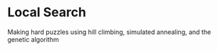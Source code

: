 # Local Search

Making hard puzzles using hill climbing, simulated annealing, and the genetic algorithm
